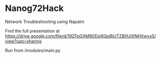 # Nanog72Hack
Network Troubleshooting using Napalm

Find the full presentation at https://drive.google.com/file/d/19ZFpGXM80Dzi6QpBjUTZB0UIXNHXwyx5/view?usp=sharing

Run from /modules/main.py


